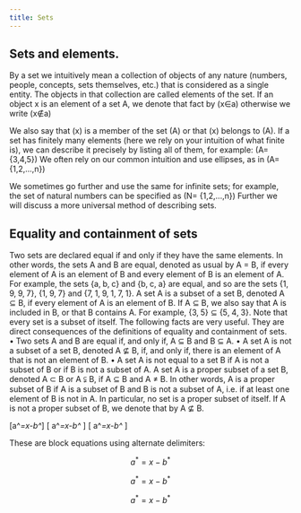 ```yaml
---
title: Sets
---
```

## Sets and elements. 
By a set we intuitively mean a collection of objects of any nature (numbers, people, concepts, sets themselves, etc.) that is considered as a single entity. The objects in
that collection are called elements of the set. If an object x is an element of a set A, we denote
that fact by
\(x∈a\) 
otherwise we write
\(x∉a\) 

We also say that \(x\) is a member of the set \(A\) or that \(x\) belongs to \(A\). If a set has finitely many elements (here we rely on your intuition of what finite is), we can describe it precisely by listing all of them, for example:
\(A= \{3,4,5\}\)
We often rely on our common intuition and use ellipses, as in
\(A= \{1,2,...,n\}\)

We sometimes go further and use the same for infinite sets; for example, the set of natural
numbers can be specified as
\(N= \{1,2,...,n\}\)
Further we will discuss a more universal method of describing sets.

## Equality and containment of sets

Two sets are declared equal if and only if they have the
same elements. In other words, the sets A and B are equal, denoted as usual by A = B, if every
element of A is an element of B and every element of B is an element of A. For example, the
sets {a‚ b‚ c} and {b‚ c‚ a} are equal, and so are the sets {1‚ 9‚ 9‚ 7}, {1‚ 9‚ 7} and {7‚ 1‚ 9‚ 1‚ 7‚ 1}.
A set A is a subset of a set B, denoted A ⊆ B, if every element of A is an element of B. If
A ⊆ B, we also say that A is included in B, or that B contains A. For example, {3‚ 5} ⊆ {5‚ 4‚ 3}.
Note that every set is a subset of itself.
The following facts are very useful. They are direct consequences of the definitions of
equality and containment of sets.
• Two sets A and B are equal if, and only if, A ⊆ B and B ⊆ A.
• A set A is not a subset of a set B, denoted A ⊈ B, if, and only if, there is an element of A that
is not an element of B.
• A set A is not equal to a set B if A is not a subset of B or if B is not a subset of A.
A set A is a proper subset of a set B, denoted A ⊂ B or A ⫋ B, if A ⊆ B and A ≠ B. In other
words, A is a proper subset of B if A is a subset of B and B is not a subset of A, i.e. if at least
one element of B is not in A. In particular, no set is a proper subset of itself. If A is not a proper
subset of B, we denote that by A ⊈ B.








\[a^*=x-b^*\]
\[ a^*=x-b^* \]
\[
a^*=x-b^*
\]

These are block equations using alternate delimiters:

$$a^*=x-b^*$$

$$ a^*=x-b^* $$

$$
a^*=x-b^*
$$